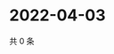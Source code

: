 # 2022-04-03

共 0 条

<!-- BEGIN WEIBO -->
<!-- 最后更新时间 Sun Apr 03 2022 09:11:27 GMT+0800 (China Standard Time) -->

<!-- END WEIBO -->
